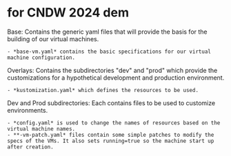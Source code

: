 # for CNDW 2024 dem


Base: Contains the generic yaml files that will provide the basis for the building of our virtual machines.

    - *base-vm.yaml* contains the basic specifications for our virtual machine configuration.

Overlays: Contains the subdirectories "dev" and "prod" which provide the customizations for a hypothetical development and production environment. 

    - *kustomization.yaml* which defines the resources to be used.

Dev and Prod subdirectories: Each contains files to be used to customize environments. 

    - *config.yaml* is used to change the names of resources based on the virtual machine names.
    - **-vm-patch.yaml* files contain some simple patches to modify the specs of the VMs. It also sets running=true so the machine start up after creation.

